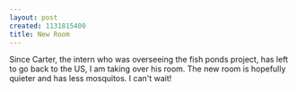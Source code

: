 ```yaml
--- 
layout: post
created: 1131815400
title: New Room
---
```

Since Carter, the intern who was overseeing the fish ponds project, has left to go back to the US, I am taking over his room.  The new room is hopefully quieter and has less mosquitos.  I can't wait!
